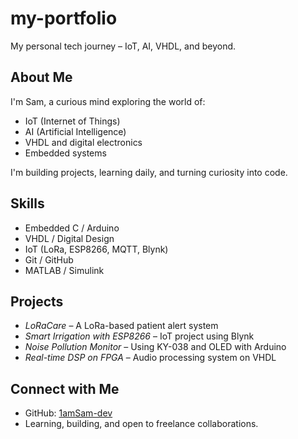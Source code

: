# my-portfolio

My personal tech journey – IoT, AI, VHDL, and beyond.

## About Me

I'm Sam, a curious mind exploring the world of:

- IoT (Internet of Things)  
- AI (Artificial Intelligence)  
- VHDL and digital electronics  
- Embedded systems

I'm building projects, learning daily, and turning curiosity into code.

## Skills

- Embedded C / Arduino  
- VHDL / Digital Design  
- IoT (LoRa, ESP8266, MQTT, Blynk)  
- Git / GitHub  
- MATLAB / Simulink

## Projects

- *LoRaCare* – A LoRa-based patient alert system  
- *Smart Irrigation with ESP8266* – IoT project using Blynk  
- *Noise Pollution Monitor* – Using KY-038 and OLED with Arduino  
- *Real-time DSP on FPGA* – Audio processing system on VHDL

## Connect with Me

- GitHub: [1amSam-dev](https://github.com/1amSam-dev)  
- Learning, building, and open to freelance collaborations.